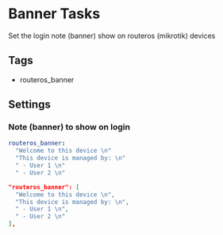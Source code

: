 # Banner Tasks

Set the login note (banner) show on routeros (mikrotik) devices

## Tags

- routeros_banner

## Settings

### Note (banner) to show on login

```yaml
routeros_banner:
  "Welcome to this device \n"
  "This device is managed by: \n"
  " - User 1 \n"
  " - User 2 \n"
```

```json
"routeros_banner": [
  "Welcome to this device \n",
  "This device is managed by: \n",
  " - User 1 \n",
  " - User 2 \n"
],
```